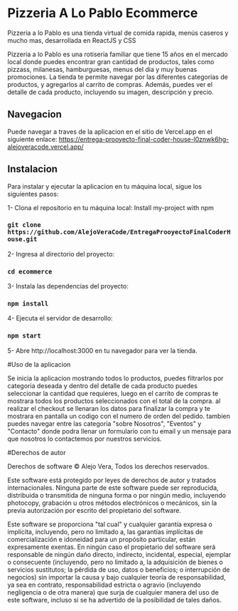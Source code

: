 # Pizzeria A Lo Pablo Ecommerce

Pizzeria a lo Pablo es una tienda virtual de comida rapida, menús caseros y mucho mas, desarrollada en ReactJS y CSS

Pizzeria a lo Pablo es una rotiseria familiar que tiene 15 años en el mercado local donde puedes encontrar gran cantidad de productos, tales como pizzass, milanesas, hamburguesas, menus del dia y muy buenas promociones. La tienda te permite navegar por las diferentes categorías de productos, y agregarlos al carrito de compras. Además, puedes ver el detalle de cada producto, incluyendo su imagen, descripción y precio.

## Navegacion
Puede navegar a traves de la aplicacion en el sitio de Vercel.app en el siguiente enlace:
https://entrega-prooyecto-final-coder-house-l0znwk6hg-alejoveracode.vercel.app/

## Instalacion

Para instalar y ejecutar la aplicacion en tu máquina local, sigue los siguientes pasos:

1- Clona el repositorio en tu máquina local: Install my-project with npm

###  `git clone https://github.com/AlejoVeraCode/EntregaProoyectoFinalCoderHouse.git`

2- Ingresa al directorio del proyecto:

### `cd ecommerce`

3- Instala las dependencias del proyecto:

### `npm install`

4- Ejecuta el servidor de desarrollo:
### `npm start`


5- Abre http://localhost:3000 en tu navegador para ver la tienda.

#Uso de la aplicacion

Se inicia la aplicacion mostrando todos lo productos, puedes filtrarlos por categoria deseada y dentro del detalle de cada producto puedes seleccionar la cantidad que requieres, luego en el carrito de compras te mostrara todos los productos seleccionados con el total de la compra. al realizar el checkout se llenaran los datos para finalizar la compra y te mostrara en pantalla un codigo con el numero de orden del pedido. tambien puedes navegar entre las categoria "sobre Nosotros", "Eventos" y "Contacto" donde podra llenar un formulario con tu email y un mensaje para que nosotros lo contactemos por nuestros servicios.

#Derechos de autor

Derechos de software © Alejo Vera, Todos los derechos reservados.

Este software está protegido por leyes de derechos de autor y tratados internacionales. Ninguna parte de este software puede ser reproducida, distribuida o transmitida de ninguna forma o por ningún medio, incluyendo photocopy, grabación u otros métodos electrónicos o mecánicos, sin la previa autorización por escrito del propietario del software.

Este software se proporciona "tal cual" y cualquier garantía expresa o implícita, incluyendo, pero no limitado a, las garantías implícitas de comercialización e idoneidad para un propósito particular, están expresamente exentas. En ningún caso el propietario del software será responsable de ningún daño directo, indirecto, incidental, especial, ejemplar o consecuente (incluyendo, pero no limitado a, la adquisición de bienes o servicios sustitutos; la pérdida de uso, datos o beneficios; o interrupción de negocios) sin importar la causa y bajo cualquier teoría de responsabilidad, ya sea en contrato, responsabilidad estricta o agravio (incluyendo negligencia o de otra manera) que surja de cualquier manera del uso de este software, incluso si se ha advertido de la posibilidad de tales daños.
